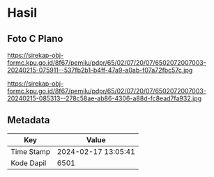 # Hasil

## Foto C Plano

https://sirekap-obj-formc.kpu.go.id/8f67/pemilu/pdpr/65/02/07/20/07/6502072007003-20240215-075911--537fb2b1-b4ff-47a9-a0ab-f07a72fbc57c.jpg

https://sirekap-obj-formc.kpu.go.id/8f67/pemilu/pdpr/65/02/07/20/07/6502072007003-20240215-085313--278c58ae-ab86-4306-a88d-fc8ead7fa932.jpg


## Metadata

| Key        | Value               |
| ---------- | ------------------- |
| Time Stamp | 2024-02-17 13:05:41 |
| Kode Dapil | 6501                |



